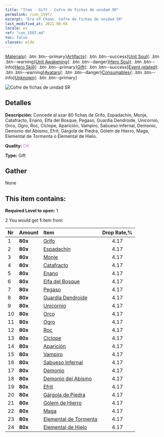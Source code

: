 ```yaml
---
title: "Item - Gift - Cofre de fichas de unidad SR"
permalink: /con_1597/
excerpt: "Era of Chaos  Cofre de fichas de unidad SR"
last_modified_at: 2021-08-04
locale: es
ref: "con_1597.md"
toc: false
classes: wide
---
```

 [Materials](/ItemsES/){: .btn .btn--primary}[Artifacts](/ItemsES/Artifacts/){: .btn .btn--success}[Unit Soul](/ItemsES/UnitSoul/){: .btn .btn--warning}[Unit Awakening](/ItemsES/UnitAwakening/){: .btn .btn--danger}[Hero Soul](/ItemsES/HeroSoul/){: .btn .btn--info}[Hero Skill](/ItemsES/HeroSkill/){: .btn .btn--primary}[Gift](/ItemsES/Gift/){: .btn .btn--success}[Event related](/ItemsES/Events/){: .btn .btn--warning}[Avatars](/ItemsES/Avatars/){: .btn .btn--danger}[Consumables](/ItemsES/Consumables/){: .btn .btn--info}[Unknown](/ItemsES/Unknown/){: .btn .btn--primary}

 ![Cofre de fichas de unidad SR](/images/t/i_907209.png)

## Detalles
 **Descripción:** Concede al azar 80 fichas de Grifo, Espadachín, Monje, Catafracto, Enano, Elfa del Bosque, Pegaso, Guardia Dendroide, Unicornio, Orco, Ogro, Roc, Cíclope, Aparición, Vampiro, Sabueso infernal, Demonio, Demonio del Abismo, Efrit, Gárgola de Piedra, Gólem de Hierro, Maga, Elemental de Tormenta o Elemental de Hielo.

 **Quality:** <span style="color: #DA70D6">OK</span>

 **Type:** Gift

## Gather

  None

## This item contains:

 **Required Level to open:** 1

 2 You would get **1** item  from:

  | Nr | Amount |     Item    | Drop Rate,% |
  |:---|:-------|:------------|:---------:|
  | 1 |  **80x** | [Grifo](/ItemsES/unt_192/) | 4.17 | 
  | 2 |  **80x** | [Espadachín](/ItemsES/unt_193/) | 4.17 | 
  | 3 |  **80x** | [Monje](/ItemsES/unt_194/) | 4.17 | 
  | 4 |  **80x** | [Catafracto](/ItemsES/unt_195/) | 4.17 | 
  | 5 |  **80x** | [Enano](/ItemsES/unt_200/) | 4.17 | 
  | 6 |  **80x** | [Elfa del Bosque](/ItemsES/unt_201/) | 4.17 | 
  | 7 |  **80x** | [Pegaso](/ItemsES/unt_202/) | 4.17 | 
  | 8 |  **80x** | [Guardia Dendroide](/ItemsES/unt_203/) | 4.17 | 
  | 9 |  **80x** | [Unicornio](/ItemsES/unt_204/) | 4.17 | 
  | 10 |  **80x** | [Orco](/ItemsES/unt_219/) | 4.17 | 
  | 11 |  **80x** | [Ogro](/ItemsES/unt_220/) | 4.17 | 
  | 12 |  **80x** | [Roc](/ItemsES/unt_221/) | 4.17 | 
  | 13 |  **80x** | [Cíclope](/ItemsES/unt_222/) | 4.17 | 
  | 14 |  **80x** | [Aparición](/ItemsES/unt_210/) | 4.17 | 
  | 15 |  **80x** | [Vampiro](/ItemsES/unt_211/) | 4.17 | 
  | 16 |  **80x** | [Sabueso Infernal](/ItemsES/unt_228/) | 4.17 | 
  | 17 |  **80x** | [Demonio](/ItemsES/unt_229/) | 4.17 | 
  | 18 |  **80x** | [Demonio del Abismo](/ItemsES/unt_230/) | 4.17 | 
  | 19 |  **80x** | [Efrit](/ItemsES/unt_231/) | 4.17 | 
  | 20 |  **80x** | [Gárgola de Piedra](/ItemsES/unt_236/) | 4.17 | 
  | 21 |  **80x** | [Gólem de Hierro](/ItemsES/unt_237/) | 4.17 | 
  | 22 |  **80x** | [Maga](/ItemsES/unt_238/) | 4.17 | 
  | 23 |  **80x** | [Elemental de Tormenta](/ItemsES/unt_263/) | 4.17 | 
  | 24 |  **80x** | [Elemental de Hielo](/ItemsES/unt_264/) | 4.17 | 
